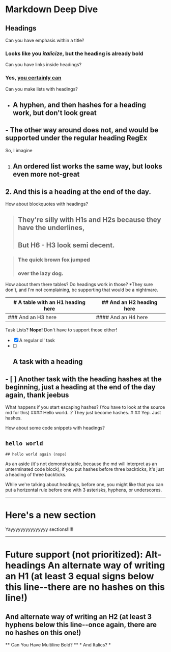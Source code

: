 # Markdown Deep Dive
## Headings

Can you have emphasis within a title?

### Looks like you *italicize*, but the heading is already **bold**

Can you have links inside headings?

### Yes, [you certainly can](https://github.com/jeffDevelops/markdown-experiments/edit/master/README.md)

Can you make lists with headings?

- ## A hyphen, and then hashes for a heading work, but don't look great
## - The other way around does not, and would be supported under the regular heading RegEx

So, I imagine

1. ## An ordered list works the same way, but looks even more not-great
## 2. And this is a heading at the end of the day.

How about blockquotes with headings?
> ## They're silly with H1s and H2s because they have the underlines,
> ## But H6 - H3 look semi decent.

>### The quick brown fox jumped
> ### over the lazy dog.

How about them there tables? Do headings work in those? *They sure don't, and I'm not complaining, bc supporting that would be a nightmare.

| # A table with an H1 heading here | ## And an H2 heading here |
|-----------------------------------|---------------------------|
| ### And an H3 here | #### And an H4 here |


Task Lists? **Nope!** Don't have to support those either!

- [X] A regular ol' task
- [ ] ## A task with a heading
## - [ ] Another task with the heading hashes at the beginning, just a heading at the end of the day again, thank jeebus

What happens if you start escaping hashes? (You have to look at the source md for this)
\#\### Hello world...? They just become hashes.
\# ## Yep. Just hashes.

How about some code snippets with headings?

## `hello world`

```
## hello world again (nope)
```
As an aside (it's not demonstratable, because the md will interpret as an unterminated code block), if you put hashes before three backticks, it's just a heading of three backticks.

While we're talking about headings, before one, you might like that you can put a horizontal rule before one with 3 asterisks, hyphens, or underscores.

***
# Here's a new section
Yayyyyyyyyyyyyyyy sections!!!!!
___

Future support (not prioritized): Alt-headings
An alternate way of writing an H1 (at least 3 equal signs below this line--there are no hashes on this line!)
===

And alternate way of writing an H2 (at least 3 hyphens below this line--once again, there are no hashes on this one!)
---

**
Can
You
Have
Multiline
Bold?
**
*
And
Italics?
*







